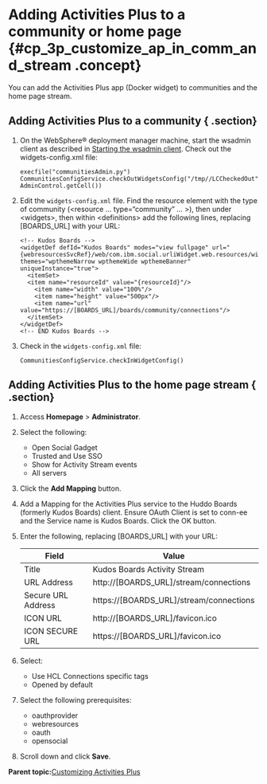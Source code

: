 # Adding Activities Plus to a community or home page {#cp_3p_customize_ap_in_comm_and_stream .concept}

You can add the Activities Plus app \(Docker widget\) to communities and the home page stream.

## Adding Activities Plus to a community { .section}

1.  On the WebSphere® deployment manager machine, start the wsadmin client as described in [Starting the wsadmin client](../admin/t_admin_wsadmin_starting.md). Check out the widgets-config.xml file:

    ```
    execfile("communitiesAdmin.py")
    CommunitiesConfigService.checkOutWidgetsConfig("/tmp//LCCheckedOut", AdminControl.getCell())
    ```

2.  Edit the `widgets-config.xml` file. Find the resource element with the type of community \(<resource … type=“community” … \>\), then under <widgets\>, then within <definitions\> add the following lines, replacing \[BOARDS\_URL\] with your URL:

    ```
    <!-- Kudos Boards -->
    <widgetDef defId="Kudos Boards" modes="view fullpage" url="{webresourcesSvcRef}/web/com.ibm.social.urliWidget.web.resources/widget/urlWidget.xml" themes="wpthemeNarrow wpthemeWide wpthemeBanner" uniqueInstance="true">
      <itemSet>
      <item name="resourceId" value="{resourceId}"/>
        <item name="width" value="100%"/>
        <item name="height" value="500px"/>
        <item name="url" value="https://[BOARDS_URL]/boards/community/connections"/>
      </itemSet>
    </widgetDef>
    <!-- END Kudos Boards -->
    ```

3.  Check in the `widgets-config.xml` file:

    ```
    CommunitiesConfigService.checkInWidgetConfig()
    ```


## Adding Activities Plus to the home page stream { .section}

1.  Access **Homepage** \> **Administrator**.
2.  Select the following:
    -   Open Social Gadget
    -   Trusted and Use SSO
    -   Show for Activity Stream events
    -   All servers
3.  Click the **Add Mapping** button.
4.  Add a Mapping for the Activities Plus service to the Huddo Boards \(formerly Kudos Boards\) client. Ensure OAuth Client is set to conn-ee and the Service name is Kudos Boards. Click the OK button.
5.  Enter the following, replacing \[BOARDS\_URL\] with your URL:

    |Field|Value|
    |-----|-----|
    |Title|Kudos Boards Activity Stream|
    |URL Address|http://\[BOARDS\_URL\]/stream/connections|
    |Secure URL Address|https://\[BOARDS\_URL\]/stream/connections|
    |ICON URL|http://\[BOARDS\_URL\]/favicon.ico|
    |ICON SECURE URL|https://\[BOARDS\_URL\]/favicon.ico|

6.  Select:
    -   Use HCL Connections specific tags
    -   Opened by default
7.  Select the following prerequisites:
    -   oauthprovider
    -   webresources
    -   oauth
    -   opensocial
8.  Scroll down and click **Save**.

**Parent topic:**[Customizing Activities Plus](../install/cp_3p_customize_ap.md)


